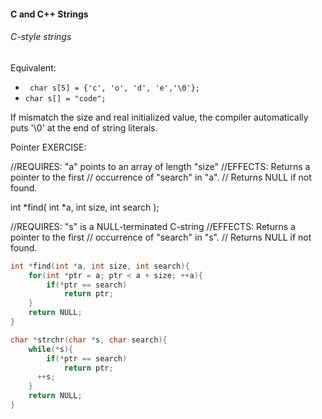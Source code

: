 #### C and C++ Strings

###### C-style strings

Equivalent:

- ``` char s[5] = {'c', 'o', 'd', 'e','\0'};```
- ```char s[] = "code";```

If mismatch the size and real initialized value, the compiler automatically puts '\0' at the end of string literals.



Pointer EXERCISE: 

//REQUIRES: "a" points to an array of length "size"
//EFFECTS: Returns a pointer to the first
// occurrence of "search" in "a".
// Returns NULL if not found.

int *find( int *a, int size, int search );

//REQUIRES: "s" is a NULL-terminated C-string
//EFFECTS: Returns a pointer to the first
// occurrence of "search" in "s".
// Returns NULL if not found.

```cpp
int *find(int *a, int size, int search){
    for(int *ptr = a; ptr < a + size; ++a){
        if(*ptr == search)
            return ptr;
    }
    return NULL;
}

char *strchr(char *s, char search){
    while(*s){
        if(*ptr == search)
            return ptr;
      ++s;
    }
    return NULL;
}

```



